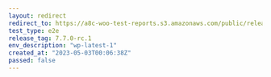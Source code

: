 ```yaml
---
layout: redirect
redirect_to: https://a8c-woo-test-reports.s3.amazonaws.com/public/release/7.7.0-rc.1/wp-latest-1/e2e/index.html
test_type: e2e
release_tag: 7.7.0-rc.1
env_description: "wp-latest-1"
created_at: "2023-05-03T00:06:38Z"
passed: false
---
```

